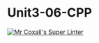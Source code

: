 # Unit3-06-CPP
[![Mr Coxall's Super Linter](https://github.com/ICS3U-C-Programming-SantiagoH/Unit3-06-CPP/workflows/Mr%20Coxall's%20Super%20Linter/badge.svg)](https://github.com/ICS3U-C-Programming-SantiagoH/Unit3-06-CPP/actions/)
